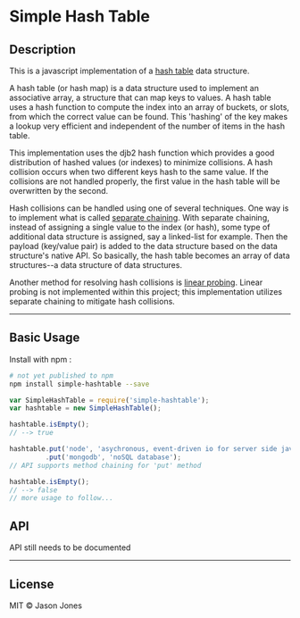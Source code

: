 # Simple Hash Table

## Description

This is a javascript implementation of a [hash
table](http://en.wikipedia.org/wiki/Hash_Table) data structure.

A hash table (or hash map) is a data structure used to implement
an associative array, a structure that can map keys to values.
A hash table uses a hash function to compute the index into an array
of buckets, or slots, from which the correct value can be found.
This 'hashing' of the key makes a lookup very efficient and independent
of the number of items in the hash table.

This implementation uses the djb2 hash function which provides a
good distribution of hashed values (or indexes) to minimize collisions.
A hash collision occurs when two different keys hash to the same value.
If the collisions are not handled properly, the first value in the hash
table will be overwritten by the second.

Hash collisions can be handled using one of several techniques.  One way is to
implement what is called
[separate chaining](http://en.wikipedia.org/wiki/Hash_table#Separate_chaining).
With separate chaining, instead of assigning a single value to the index
(or hash), some type of additional data structure is assigned, say a linked-list
for example.  Then the payload (key/value pair) is added to the data structure
based on the data structure's native API.  So basically, the hash table becomes
an array of data structures--a data structure of data structures.

Another method for resolving hash collisions is
[linear probing](http://en.wikipedia.org/wiki/Linear_probing).  Linear probing
is not implemented within this project; this implementation utilizes
separate chaining to mitigate hash collisions.

----

## Basic Usage

Install with npm :

```bash
# not yet published to npm
npm install simple-hashtable --save
```

```javascript
var SimpleHashTable = require('simple-hashtable');
var hashtable = new SimpleHashTable();

hashtable.isEmpty();
// --> true

hashtable.put('node', 'asychronous, event-driven io for server side javascript')
         .put('mongodb', 'noSQL database');
// API supports method chaining for 'put' method

hashtable.isEmpty();
// --> false
// more usage to follow...
```

## API
API still needs to be documented

----
## License
MIT &copy; Jason Jones
